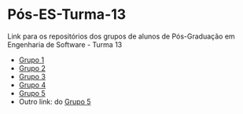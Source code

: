# Pós-ES-Turma-13
Link para os repositórios dos grupos de alunos de Pós-Graduação em Engenharia de Software - Turma 13

* [Grupo 1](https://github.com/impacta-es13-gcm-grupo01/Impacta-es13-tcc-grupo01.github.io/tree/topic-workshop)
* [Grupo 2](https://github.com/VagnerAlcantara/TCC.github.io/tree/ES13_TCC_V001_PADRONIZACAO_TEMPLATE_IMPACTA)
* [Grupo 3](https://github.com/impacta-es13-gcm-grupo03/impacta-es13-gcm-grupo03.github.io)
* [Grupo 4](https://github.com/CidaTorres/Entregaveis_Engenharia_Software)
* [Grupo 5](https://impacta-es13-gcm-grupo05.github.io/)
 * Outro link: do [Grupo 5](https://github.com/impacta-es13-gcm-grupo05/impacta-es13-gcm-grupo05.github.io)

